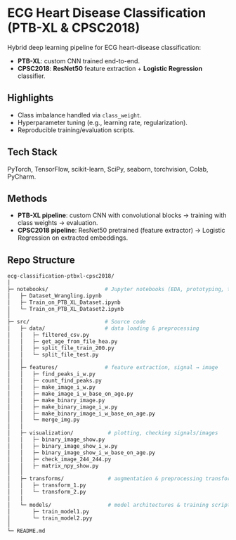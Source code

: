 # ECG Heart Disease Classification (PTB-XL & CPSC2018)

Hybrid deep learning pipeline for ECG heart-disease classification:
- **PTB-XL**: custom CNN trained end-to-end.
- **CPSC2018**: **ResNet50** feature extraction + **Logistic Regression** classifier.

## Highlights
- Class imbalance handled via `class_weight`.
- Hyperparameter tuning (e.g., learning rate, regularization).
- Reproducible training/evaluation scripts.

## Tech Stack
PyTorch, TensorFlow, scikit-learn, SciPy, seaborn, torchvision, Colab, PyCharm.

## Methods
- **PTB-XL pipeline**: custom CNN with convolutional blocks → training with class weights → evaluation.
- **CPSC2018 pipeline**: ResNet50 pretrained (feature extractor) → Logistic Regression on extracted embeddings.

## Repo Structure
```bash
ecg-classification-ptbxl-cpsc2018/
│
├─ notebooks/                  # Jupyter notebooks (EDA, prototyping, training logs)
│   ├─ Dataset_Wrangling.ipynb
│   ├─ Train_on_PTB_XL_Dataset.ipynb
│   └─ Train_on_PTB_XL_Dataset2.ipynb
│
├─ src/                        # Source code
│   ├─ data/                   # data loading & preprocessing
│   │   ├─ filtered_csv.py
│   │   ├─ get_age_from_file_hea.py
│   │   ├─ split_file_train_200.py
│   │   └─ split_file_test.py
│   │
│   ├─ features/               # feature extraction, signal → image
│   │   ├─ find_peaks_i_w.py
│   │   ├─ count_find_peaks.py
│   │   ├─ make_image_i_w.py
│   │   ├─ make_image_i_w_base_on_age.py
│   │   ├─ make_binary_image.py
│   │   ├─ make_binary_image_i_w.py
│   │   ├─ make_binary_image_i_w_base_on_age.py
│   │   └─ merge_img.py
│   │
│   ├─ visualization/           # plotting, checking signals/images
│   │   ├─ binary_image_show.py
│   │   ├─ binary_image_show_i_w.py
│   │   ├─ binary_image_show_i_w_base_on_age.py
│   │   ├─ check_image_244_244.py
│   │   ├─ matrix_npy_show.py
│   │
│   ├─ transforms/              # augmentation & preprocessing transforms
│   │   ├─ transform_1.py
│   │   └─ transform_2.py
│   │
│   └─ models/                  # model architectures & training scripts
│       ├─ train_model1.py
│       └─ train_model2.pyy 
│   
└─ README.md
